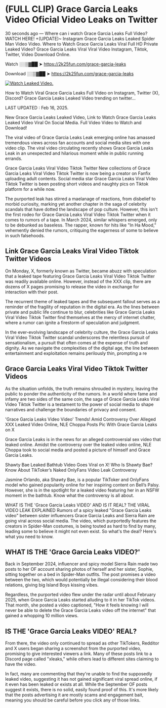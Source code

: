 # (FULL CLIP) Grace Garcia Leaks Video Oficial Video Leaks on Twitter

30 seconds ago — Where can i watch Grace Garcia Leaks Full Video? WATCH HERE! +(UPDATE)~ Instagram Grace Garcia Leaks Leaked Spider Man Video Video. Where to Watch Grace Garcia Leaks Viral Full HD Private Leaked Video? Grace Garcia Leaks Viral Viral Video Instagram, Tiktok, Twitter, Video Download Online.

Watch ░░▒▓██ ➤ https://2k25fun.com/grace-garcia-leaks

Download ░░▒▓██ ➤ https://2k25fun.com/grace-garcia-leaks

[![Watch Leaked Video.](https://miro.medium.com/v2/resize:fit:828/format:webp/1*cilzJN44JGOrTw9NJCrNHA.gif "Watch Leaked Video")](https://2k25fun.com/grace-garcia-leaks)

How to Watch Viral Grace Garcia Leaks Full Video on Instagram, Twitter (X), Discord? Grace Garcia Leaks Leaked Video trending on twitter...

LAST UPDATED : Feb 16, 2025.

New Grace Garcia Leaks Leaked Video, Link to Watch Grace Garcia Leaks Leaked Video Viral On Social Media. Full Video Video to Watch and Download!

The viral video of Grace Garcia Leaks Leak emerging online has amassed tremendous views across fan accounts and social media sites with one video clip. The viral video circulating recently shows Grace Garcia Leaks Leak in an unexpected and hilarious moment while in public running errands.

Grace Garcia Leaks Viral Video Tiktok Twitter New collections of Grace Garcia Leaks Viral Video Tiktok Twitter is now being a creator on Fanfix uploading adult contents. Social media star Grace Garcia Leaks Viral Video Tiktok Twitter is been posting short videos and naughty pics on Tiktok platform for a while now.

The purported leak has stirred a maelanage of reactions, from disbelief to morbid curiosity, marking yet another chapter in the saga of celebrity scandals that have dotted the landscape of pop culture. However, this isn't the first rodeo for Grace Garcia Leaks Viral Video Tiktok Twitter when it comes to rumors of a tape. In March 2024, similar whispers emerged, only to be debunked as baseless. The rapper, known for hits like "In Ha Mood," vehemently denied the rumors, critiquing the eagerness of some to believe in such falsehoods.

## Link Grace Garcia Leaks Viral Video Tiktok Twitter Videos

On Monday, X, formerly known as Twitter, became abuzz with speculation that a leaked tape featuring Grace Garcia Leaks Viral Video Tiktok Twitter was readily available online. However, instead of the XXX clip, there are dozens of X pages promising to release the video in exchange for interaction with their post.

The recurrent theme of leaked tapes and the subsequent fallout serves as a reminder of the fragility of reputation in the digital era. As the lines between private and public life continue to blur, celebrities like Grace Garcia Leaks Viral Video Tiktok Twitter find themselves at the mercy of internet chatter, where a rumor can ignite a firestorm of speculation and judgment.

In the ever-evolving landscape of celebrity culture, the Grace Garcia Leaks Viral Video Tiktok Twitter scandal underscores the relentless pursuit of sensationalism, a pursuit that often comes at the expense of truth and dignity. As we navigate the complexities of the digital age, the line between entertainment and exploitation remains perilously thin, prompting a re

##  Grace Garcia Leaks Viral Video Tiktok Twitter Videos

As the situation unfolds, the truth remains shrouded in mystery, leaving the public to ponder the authenticity of the rumors. In a world where fame and infamy are two sides of the same coin, the saga of Grace Garcia Leaks Viral Video Tiktok Twitter is a testament to the power of social media to shape narratives and challenge the boundaries of privacy and consent.

'Grace Garcia Leaks Video Video' Trends! Amid Controversy Over Alleged XXX Leaked Video Online, NLE Choppa Posts Pic With Grace Garcia Leaks on X

Grace Garcia Leaks is in the news for an alleged controversial sex video that leaked online. Amidst the controversy over the leaked video online, NLE Choppa took to social media and posted a picture of himself and Grace Garcia Leaks.

Shawty Bae Leaked Bathtub Video Goes Viral on X! Who Is Shawty Bae? Know About TikToker’s Naked OnlyFans Video Leak Controversy

Jasmine Orlando, aka Shawty Bae, is a popular TikToker and OnlyFans model who gained popularity online for her inspiring content on Bell’s Palsy. However, she is in the spotlight for a leaked video featuring her in an NSFW moment in the bathtub. Know what the controversy is all about.

WHAT IS THE 'Grace Garcia Leaks VIDEO' AND IS IT REAL? THE VIRAL VIDEO LEAK EXPLAINED Rumors of a spicy leaked "Grace Garcia Leaks video" between sister influencers Grace Garcia Leaks and Sierra Rain are going viral across social media. The video, which purportedly features the creators in Spider-Man costumes, is being touted as hard to find by many, leading some to believe it might not even exist. So what's the deal? Here's what you need to know.

## WHAT IS THE 'Grace Garcia Leaks VIDEO?'

Back in September 2024, influencer and spicy model Sierra Rain made two posts to her OF account sharing photos of herself and her sister, Sophie, sitting together on a bed in Spider-Man outfits. The post promises a video between the two, which would potentially be illegal considering their blood relations, giving big Island Boys kissing vibes.

Regardless, the purported video flew under the radar until about February 2025, when Grace Garcia Leaks started alluding to it in her TikTok videos. That month, she posted a video captioned, "How it feels knowing I will never be able to delete the Grace Garcia Leaks video off the internet" that gained a whopping 10 million views.

## IS THE 'Grace Garcia Leaks VIDEO' REAL?

From there, the video only continued to spread as other TikTokers, Redditor and X users began sharing a screenshot from the purported video, promising to give interested viewers a link. Many of these posts link to a Discord page called "xleaks," while others lead to different sites claiming to have the video.

In fact, many are commenting that they're unable to find the supposedly leaked video, suggesting it has not gained significant viral spread online, if it even has been leaked or exists at all. While the September OF posts suggest it exists, there is no solid, easily found proof of this. It's more likely that the posts advertising it are mostly scams and engagement bait, meaning you should be careful before you click any of those links.